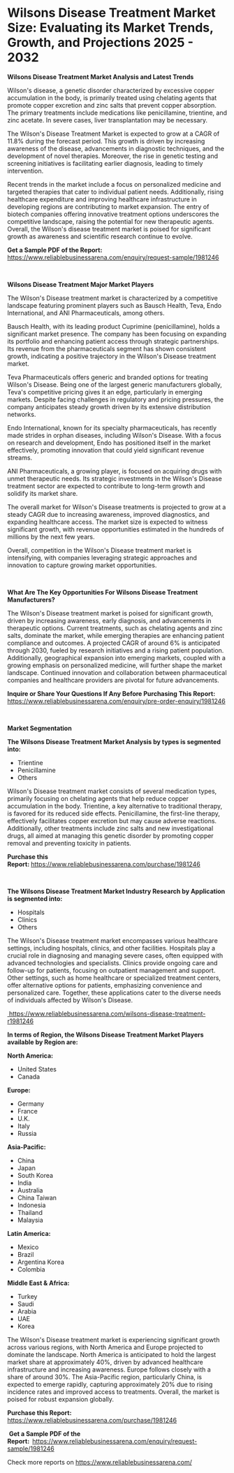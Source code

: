 <p><h1>Wilsons Disease Treatment Market Size: Evaluating its Market Trends, Growth, and Projections 2025 - 2032</h1></p><p><strong>Wilsons Disease Treatment Market Analysis and Latest Trends</strong></p>
<p><p>Wilson's disease, a genetic disorder characterized by excessive copper accumulation in the body, is primarily treated using chelating agents that promote copper excretion and zinc salts that prevent copper absorption. The primary treatments include medications like penicillamine, trientine, and zinc acetate. In severe cases, liver transplantation may be necessary.</p><p>The Wilson's Disease Treatment Market is expected to grow at a CAGR of 11.8% during the forecast period. This growth is driven by increasing awareness of the disease, advancements in diagnostic techniques, and the development of novel therapies. Moreover, the rise in genetic testing and screening initiatives is facilitating earlier diagnosis, leading to timely intervention.</p><p>Recent trends in the market include a focus on personalized medicine and targeted therapies that cater to individual patient needs. Additionally, rising healthcare expenditure and improving healthcare infrastructure in developing regions are contributing to market expansion. The entry of biotech companies offering innovative treatment options underscores the competitive landscape, raising the potential for new therapeutic agents. Overall, the Wilson's disease treatment market is poised for significant growth as awareness and scientific research continue to evolve.</p></p>
<p><strong>Get a Sample PDF of the Report:&nbsp;</strong> <a href="https://www.reliablebusinessarena.com/enquiry/request-sample/1981246?utm_campaign=1871&utm_medium=2&utm_source=Github&utm_content=ia&utm_term=15012025&utm_id=wilsons-disease-treatment">https://www.reliablebusinessarena.com/enquiry/request-sample/1981246</a></p>
<p>&nbsp;</p>
<p><strong>Wilsons Disease Treatment Major Market Players</strong></p>
<p><p>The Wilson's Disease treatment market is characterized by a competitive landscape featuring prominent players such as Bausch Health, Teva, Endo International, and ANI Pharmaceuticals, among others. </p><p>Bausch Health, with its leading product Cuprimine (penicillamine), holds a significant market presence. The company has been focusing on expanding its portfolio and enhancing patient access through strategic partnerships. Its revenue from the pharmaceuticals segment has shown consistent growth, indicating a positive trajectory in the Wilson's Disease treatment market.</p><p>Teva Pharmaceuticals offers generic and branded options for treating Wilson's Disease. Being one of the largest generic manufacturers globally, Teva's competitive pricing gives it an edge, particularly in emerging markets. Despite facing challenges in regulatory and pricing pressures, the company anticipates steady growth driven by its extensive distribution networks.</p><p>Endo International, known for its specialty pharmaceuticals, has recently made strides in orphan diseases, including Wilson's Disease. With a focus on research and development, Endo has positioned itself in the market effectively, promoting innovation that could yield significant revenue streams.</p><p>ANI Pharmaceuticals, a growing player, is focused on acquiring drugs with unmet therapeutic needs. Its strategic investments in the Wilson's Disease treatment sector are expected to contribute to long-term growth and solidify its market share.</p><p>The overall market for Wilson's Disease treatments is projected to grow at a steady CAGR due to increasing awareness, improved diagnostics, and expanding healthcare access. The market size is expected to witness significant growth, with revenue opportunities estimated in the hundreds of millions by the next few years.</p><p>Overall, competition in the Wilson's Disease treatment market is intensifying, with companies leveraging strategic approaches and innovation to capture growing market opportunities.</p></p>
<p>&nbsp;</p>
<p><strong>What Are The Key Opportunities For Wilsons Disease Treatment Manufacturers?</strong></p>
<p><p>The Wilson's Disease treatment market is poised for significant growth, driven by increasing awareness, early diagnosis, and advancements in therapeutic options. Current treatments, such as chelating agents and zinc salts, dominate the market, while emerging therapies are enhancing patient compliance and outcomes. A projected CAGR of around 6% is anticipated through 2030, fueled by research initiatives and a rising patient population. Additionally, geographical expansion into emerging markets, coupled with a growing emphasis on personalized medicine, will further shape the market landscape. Continued innovation and collaboration between pharmaceutical companies and healthcare providers are pivotal for future advancements.</p></p>
<p><strong>Inquire or Share Your Questions If Any Before Purchasing This Report:</strong> <a href="https://www.reliablebusinessarena.com/enquiry/pre-order-enquiry/1981246?utm_campaign=1871&utm_medium=2&utm_source=Github&utm_content=ia&utm_term=15012025&utm_id=wilsons-disease-treatment">https://www.reliablebusinessarena.com/enquiry/pre-order-enquiry/1981246</a></p>
<p>&nbsp;</p>
<p><strong>Market Segmentation</strong></p>
<p><strong>The Wilsons Disease Treatment Market Analysis by types is segmented into:</strong></p>
<p><ul><li>Trientine</li><li>Penicillamine</li><li>Others</li></ul></p>
<p><p>Wilson's Disease treatment market consists of several medication types, primarily focusing on chelating agents that help reduce copper accumulation in the body. Trientine, a key alternative to traditional therapy, is favored for its reduced side effects. Penicillamine, the first-line therapy, effectively facilitates copper excretion but may cause adverse reactions. Additionally, other treatments include zinc salts and new investigational drugs, all aimed at managing this genetic disorder by promoting copper removal and preventing toxicity in patients.</p></p>
<p><strong>Purchase this Report:&nbsp;</strong><a href="https://www.reliablebusinessarena.com/purchase/1981246?utm_campaign=1871&utm_medium=2&utm_source=Github&utm_content=ia&utm_term=15012025&utm_id=wilsons-disease-treatment">https://www.reliablebusinessarena.com/purchase/1981246</a></p>
<p>&nbsp;</p>
<p><strong>The Wilsons Disease Treatment Market Industry Research by Application is segmented into:</strong></p>
<p><ul><li>Hospitals</li><li>Clinics</li><li>Others</li></ul></p>
<p><p>The Wilson's Disease treatment market encompasses various healthcare settings, including hospitals, clinics, and other facilities. Hospitals play a crucial role in diagnosing and managing severe cases, often equipped with advanced technologies and specialists. Clinics provide ongoing care and follow-up for patients, focusing on outpatient management and support. Other settings, such as home healthcare or specialized treatment centers, offer alternative options for patients, emphasizing convenience and personalized care. Together, these applications cater to the diverse needs of individuals affected by Wilson's Disease.</p></p>
<p><a href="https://www.reliablebusinessarena.com/wilsons-disease-treatment-r1981246?utm_campaign=1871&utm_medium=2&utm_source=Github&utm_content=ia&utm_term=15012025&utm_id=wilsons-disease-treatment">&nbsp;https://www.reliablebusinessarena.com/wilsons-disease-treatment-r1981246</a></p>
<p><strong>In terms of Region, the Wilsons Disease Treatment Market Players available by Region are:</strong></p>
<p>
    <p> <strong> North America: </strong>
        <ul>
            <li>United States</li>
            <li>Canada</li>
        </ul>
        </p> 
    <p> <strong> Europe: </strong>
        <ul>
            <li>Germany</li>
            <li>France</li>
            <li>U.K.</li>
            <li>Italy</li>
            <li>Russia</li>
        </ul>
        </p> 
    <p> <strong> Asia-Pacific: </strong>
        <ul>
            <li>China</li>
            <li>Japan</li>
            <li>South Korea</li>
            <li>India</li>
            <li>Australia</li>
            <li>China Taiwan</li>
            <li>Indonesia</li>
            <li>Thailand</li>
            <li>Malaysia</li>
        </ul>
        </p> 
    <p> <strong> Latin America: </strong>
        <ul>
            <li>Mexico</li>
            <li>Brazil</li>
            <li>Argentina Korea</li>
            <li>Colombia</li>
        </ul>
        </p> 
    <p> <strong> Middle East & Africa: </strong>
        <ul>
            <li>Turkey</li>
            <li>Saudi</li>
            <li>Arabia</li>
            <li>UAE</li>
            <li>Korea</li>
        </ul>
    </p>
    </p>
<p><p>The Wilson's Disease treatment market is experiencing significant growth across various regions, with North America and Europe projected to dominate the landscape. North America is anticipated to hold the largest market share at approximately 40%, driven by advanced healthcare infrastructure and increasing awareness. Europe follows closely with a share of around 30%. The Asia-Pacific region, particularly China, is expected to emerge rapidly, capturing approximately 20% due to rising incidence rates and improved access to treatments. Overall, the market is poised for robust expansion globally.</p></p>
<p><strong>Purchase this Report: </strong><a href="https://www.reliablebusinessarena.com/purchase/1981246?utm_campaign=1871&utm_medium=2&utm_source=Github&utm_content=ia&utm_term=15012025&utm_id=wilsons-disease-treatment">https://www.reliablebusinessarena.com/purchase/1981246</a></p>
<p>&nbsp;<strong>Get a Sample PDF of the Report:&nbsp;&nbsp;</strong><a href="https://www.reliablebusinessarena.com/enquiry/request-sample/1981246?utm_campaign=1871&utm_medium=2&utm_source=Github&utm_content=ia&utm_term=15012025&utm_id=wilsons-disease-treatment">https://www.reliablebusinessarena.com/enquiry/request-sample/1981246</a></p>
<p><strong></strong></p>
<p>Check more reports on <a href="https://www.reliablebusinessarena.com/?utm_campaign=1871&utm_medium=2&utm_source=Github&utm_content=ia&utm_term=15012025&utm_id=wilsons-disease-treatment">https://www.reliablebusinessarena.com/</a></p>